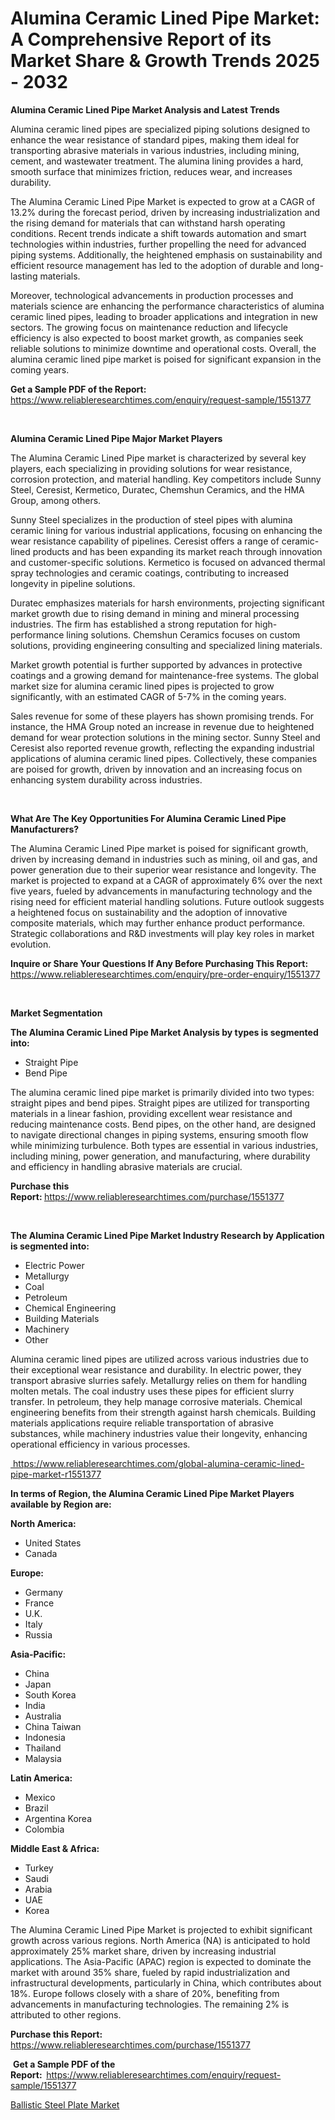 <p><h1>Alumina Ceramic Lined Pipe Market: A Comprehensive Report of its Market Share & Growth Trends 2025 - 2032</h1></p><p><strong>Alumina Ceramic Lined Pipe Market Analysis and Latest Trends</strong></p>
<p><p>Alumina ceramic lined pipes are specialized piping solutions designed to enhance the wear resistance of standard pipes, making them ideal for transporting abrasive materials in various industries, including mining, cement, and wastewater treatment. The alumina lining provides a hard, smooth surface that minimizes friction, reduces wear, and increases durability.</p><p>The Alumina Ceramic Lined Pipe Market is expected to grow at a CAGR of 13.2% during the forecast period, driven by increasing industrialization and the rising demand for materials that can withstand harsh operating conditions. Recent trends indicate a shift towards automation and smart technologies within industries, further propelling the need for advanced piping systems. Additionally, the heightened emphasis on sustainability and efficient resource management has led to the adoption of durable and long-lasting materials.</p><p>Moreover, technological advancements in production processes and materials science are enhancing the performance characteristics of alumina ceramic lined pipes, leading to broader applications and integration in new sectors. The growing focus on maintenance reduction and lifecycle efficiency is also expected to boost market growth, as companies seek reliable solutions to minimize downtime and operational costs. Overall, the alumina ceramic lined pipe market is poised for significant expansion in the coming years.</p></p>
<p><strong>Get a Sample PDF of the Report:&nbsp;</strong> <a href="https://www.reliableresearchtimes.com/enquiry/request-sample/1551377?utm_campaign=2033&utm_medium=2&utm_source=Github&utm_content=ia&utm_term=15022025&utm_id=alumina-ceramic-lined-pipe">https://www.reliableresearchtimes.com/enquiry/request-sample/1551377</a></p>
<p>&nbsp;</p>
<p><strong>Alumina Ceramic Lined Pipe Major Market Players</strong></p>
<p><p>The Alumina Ceramic Lined Pipe market is characterized by several key players, each specializing in providing solutions for wear resistance, corrosion protection, and material handling. Key competitors include Sunny Steel, Ceresist, Kermetico, Duratec, Chemshun Ceramics, and the HMA Group, among others.</p><p>Sunny Steel specializes in the production of steel pipes with alumina ceramic lining for various industrial applications, focusing on enhancing the wear resistance capability of pipelines. Ceresist offers a range of ceramic-lined products and has been expanding its market reach through innovation and customer-specific solutions. Kermetico is focused on advanced thermal spray technologies and ceramic coatings, contributing to increased longevity in pipeline solutions.</p><p>Duratec emphasizes materials for harsh environments, projecting significant market growth due to rising demand in mining and mineral processing industries. The firm has established a strong reputation for high-performance lining solutions. Chemshun Ceramics focuses on custom solutions, providing engineering consulting and specialized lining materials.</p><p>Market growth potential is further supported by advances in protective coatings and a growing demand for maintenance-free systems. The global market size for alumina ceramic lined pipes is projected to grow significantly, with an estimated CAGR of 5-7% in the coming years. </p><p>Sales revenue for some of these players has shown promising trends. For instance, the HMA Group noted an increase in revenue due to heightened demand for wear protection solutions in the mining sector. Sunny Steel and Ceresist also reported revenue growth, reflecting the expanding industrial applications of alumina ceramic lined pipes. Collectively, these companies are poised for growth, driven by innovation and an increasing focus on enhancing system durability across industries.</p></p>
<p>&nbsp;</p>
<p><strong>What Are The Key Opportunities For Alumina Ceramic Lined Pipe Manufacturers?</strong></p>
<p><p>The Alumina Ceramic Lined Pipe market is poised for significant growth, driven by increasing demand in industries such as mining, oil and gas, and power generation due to their superior wear resistance and longevity. The market is projected to expand at a CAGR of approximately 6% over the next five years, fueled by advancements in manufacturing technology and the rising need for efficient material handling solutions. Future outlook suggests a heightened focus on sustainability and the adoption of innovative composite materials, which may further enhance product performance. Strategic collaborations and R&D investments will play key roles in market evolution.</p></p>
<p><strong>Inquire or Share Your Questions If Any Before Purchasing This Report:</strong> <a href="https://www.reliableresearchtimes.com/enquiry/pre-order-enquiry/1551377?utm_campaign=2033&utm_medium=2&utm_source=Github&utm_content=ia&utm_term=15022025&utm_id=alumina-ceramic-lined-pipe">https://www.reliableresearchtimes.com/enquiry/pre-order-enquiry/1551377</a></p>
<p>&nbsp;</p>
<p><strong>Market Segmentation</strong></p>
<p><strong>The Alumina Ceramic Lined Pipe Market Analysis by types is segmented into:</strong></p>
<p><ul><li>Straight Pipe</li><li>Bend Pipe</li></ul></p>
<p><p>The alumina ceramic lined pipe market is primarily divided into two types: straight pipes and bend pipes. Straight pipes are utilized for transporting materials in a linear fashion, providing excellent wear resistance and reducing maintenance costs. Bend pipes, on the other hand, are designed to navigate directional changes in piping systems, ensuring smooth flow while minimizing turbulence. Both types are essential in various industries, including mining, power generation, and manufacturing, where durability and efficiency in handling abrasive materials are crucial.</p></p>
<p><strong>Purchase this Report:&nbsp;</strong><a href="https://www.reliableresearchtimes.com/purchase/1551377?utm_campaign=2033&utm_medium=2&utm_source=Github&utm_content=ia&utm_term=15022025&utm_id=alumina-ceramic-lined-pipe">https://www.reliableresearchtimes.com/purchase/1551377</a></p>
<p>&nbsp;</p>
<p><strong>The Alumina Ceramic Lined Pipe Market Industry Research by Application is segmented into:</strong></p>
<p><ul><li>Electric Power</li><li>Metallurgy</li><li>Coal</li><li>Petroleum</li><li>Chemical Engineering</li><li>Building Materials</li><li>Machinery</li><li>Other</li></ul></p>
<p><p>Alumina ceramic lined pipes are utilized across various industries due to their exceptional wear resistance and durability. In electric power, they transport abrasive slurries safely. Metallurgy relies on them for handling molten metals. The coal industry uses these pipes for efficient slurry transfer. In petroleum, they help manage corrosive materials. Chemical engineering benefits from their strength against harsh chemicals. Building materials applications require reliable transportation of abrasive substances, while machinery industries value their longevity, enhancing operational efficiency in various processes.</p></p>
<p><a href="https://www.reliableresearchtimes.com/global-alumina-ceramic-lined-pipe-market-r1551377?utm_campaign=2033&utm_medium=2&utm_source=Github&utm_content=ia&utm_term=15022025&utm_id=alumina-ceramic-lined-pipe">&nbsp;https://www.reliableresearchtimes.com/global-alumina-ceramic-lined-pipe-market-r1551377</a></p>
<p><strong>In terms of Region, the Alumina Ceramic Lined Pipe Market Players available by Region are:</strong></p>
<p>
    <p> <strong> North America: </strong>
        <ul>
            <li>United States</li>
            <li>Canada</li>
        </ul>
        </p> 
    <p> <strong> Europe: </strong>
        <ul>
            <li>Germany</li>
            <li>France</li>
            <li>U.K.</li>
            <li>Italy</li>
            <li>Russia</li>
        </ul>
        </p> 
    <p> <strong> Asia-Pacific: </strong>
        <ul>
            <li>China</li>
            <li>Japan</li>
            <li>South Korea</li>
            <li>India</li>
            <li>Australia</li>
            <li>China Taiwan</li>
            <li>Indonesia</li>
            <li>Thailand</li>
            <li>Malaysia</li>
        </ul>
        </p> 
    <p> <strong> Latin America: </strong>
        <ul>
            <li>Mexico</li>
            <li>Brazil</li>
            <li>Argentina Korea</li>
            <li>Colombia</li>
        </ul>
        </p> 
    <p> <strong> Middle East & Africa: </strong>
        <ul>
            <li>Turkey</li>
            <li>Saudi</li>
            <li>Arabia</li>
            <li>UAE</li>
            <li>Korea</li>
        </ul>
    </p>
    </p>
<p><p>The Alumina Ceramic Lined Pipe Market is projected to exhibit significant growth across various regions. North America (NA) is anticipated to hold approximately 25% market share, driven by increasing industrial applications. The Asia-Pacific (APAC) region is expected to dominate the market with around 35% share, fueled by rapid industrialization and infrastructural developments, particularly in China, which contributes about 18%. Europe follows closely with a share of 20%, benefiting from advancements in manufacturing technologies. The remaining 2% is attributed to other regions.</p></p>
<p><strong>Purchase this Report: </strong><a href="https://www.reliableresearchtimes.com/purchase/1551377?utm_campaign=2033&utm_medium=2&utm_source=Github&utm_content=ia&utm_term=15022025&utm_id=alumina-ceramic-lined-pipe">https://www.reliableresearchtimes.com/purchase/1551377</a></p>
<p>&nbsp;<strong>Get a Sample PDF of the Report:&nbsp;&nbsp;</strong><a href="https://www.reliableresearchtimes.com/enquiry/request-sample/1551377?utm_campaign=2033&utm_medium=2&utm_source=Github&utm_content=ia&utm_term=15022025&utm_id=alumina-ceramic-lined-pipe">https://www.reliableresearchtimes.com/enquiry/request-sample/1551377</a></p>
<p><strong></strong></p>
<p><p><a href="https://github.com/ygfu6u/Market-Research-Report-List-1/blob/main/ballistic-steel-plate-market.md?utm_campaign=2033&utm_medium=2&utm_source=Github&utm_content=ia&utm_term=15022025&utm_id=alumina-ceramic-lined-pipe">Ballistic Steel Plate Market</a></p></p>